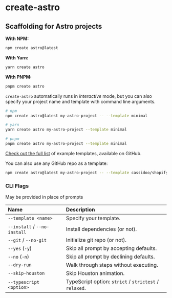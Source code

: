 # create-astro

## Scaffolding for Astro projects

**With NPM:**

```bash
npm create astro@latest
```

**With Yarn:**

```bash
yarn create astro
```

**With PNPM:**

```bash
pnpm create astro
```

`create-astro` automatically runs in _interactive_ mode, but you can also specify your project name and template with command line arguments.

```bash
# npm
npm create astro@latest my-astro-project -- --template minimal

# yarn
yarn create astro my-astro-project --template minimal

# pnpm
pnpm create astro my-astro-project --template minimal
```

[Check out the full list][examples] of example templates, available on GitHub.

You can also use any GitHub repo as a template:

```bash
npm create astro@latest my-astro-project -- --template cassidoo/shopify-react-astro
```

### CLI Flags

May be provided in place of prompts

| Name                         | Description                                            |
| :--------------------------- | :----------------------------------------------------- |
| `--template <name>`          | Specify your template.                                 |
| `--install` / `--no-install` | Install dependencies (or not).                         |
| `--git` / `--no-git`         | Initialize git repo (or not).                          |
| `--yes` (`-y`)               | Skip all prompt by accepting defaults.                 |
| `--no` (`-n`)                | Skip all prompt by declining defaults.                 |
| `--dry-run`                  | Walk through steps without executing.                  |
| `--skip-houston`             | Skip Houston animation.                                |
| `--typescript <option>`      | TypeScript option: `strict` / `strictest` / `relaxed`. |

[examples]: https://github.com/withastro/astro/tree/main/examples
[typescript]: https://github.com/withastro/astro/tree/main/packages/astro/tsconfigs
